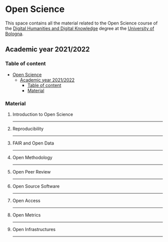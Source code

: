 # Open Science

This space contains all the material related to the Open Science course of the [Digital Humanities and Digital Knowledge](https://www.unibo.it/en/teaching/course-unit-catalogue/course-unit/2021/443753) degree at the [University of Bologna](https://www.unibo.it).

## Academic year 2021/2022

### Table of content
- [Open Science](#open-science)
  - [Academic year 2021/2022](#academic-year-20212022)
    - [Table of content](#table-of-content)
    - [Material](#material)

### Material

1. Introduction to Open Science
   <hr></hr>

2. Reproducibility
   <hr></hr>

3. FAIR and Open Data
   <hr></hr>

4. Open Methodology
   <hr></hr>

5. Open Peer Review
   <hr></hr>

6. Open Source Software
   <hr></hr>

7. Open Access
   <hr></hr>

8. Open Metrics
   <hr></hr>

9. Open Infrastructures
   <hr></hr>
